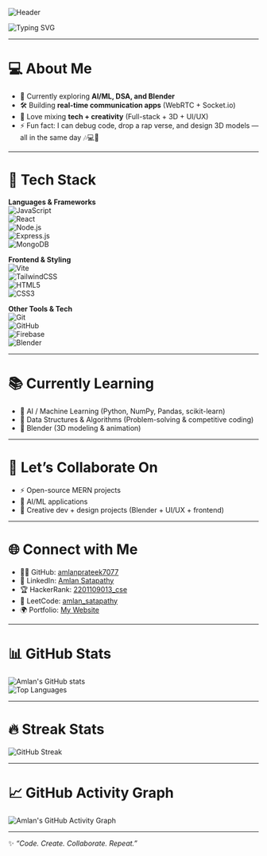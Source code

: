 ![Header](https://capsule-render.vercel.app/api?type=waving&color=0:ff0080,100:7928ca&height=200&section=header&text=Hi,%20I'm%20Amlan%20Satapathy%20🚀&fontSize=35&fontColor=ffffff&animation=fadeIn&fontAlignY=35)

![Typing SVG](https://readme-typing-svg.demolab.com?font=Fira+Code&size=28&pause=1000&color=ff79c6&width=600&lines=Full+Stack+Developer;MERN+Stack+Enthusiast;AI+%26+ML+Learner;Creative+with+Blender+%26+UI%2FUX)

---

# 💻 About Me  
- 🌱 Currently exploring **AI/ML, DSA, and Blender**  
- 🛠 Building **real-time communication apps** (WebRTC + Socket.io)  
- 🎨 Love mixing **tech + creativity** (Full-stack + 3D + UI/UX)  
- ⚡ Fun fact: I can debug code, drop a rap verse, and design 3D models — all in the same day 🎶💻🎨  

---

# 🔧 Tech Stack  

**Languages & Frameworks**  
![JavaScript](https://img.shields.io/badge/JavaScript-FFD43B?style=for-the-badge&logo=javascript&logoColor=black)  
![React](https://img.shields.io/badge/React-61DBFB?style=for-the-badge&logo=react&logoColor=black)  
![Node.js](https://img.shields.io/badge/Node.js-339933?style=for-the-badge&logo=node.js&logoColor=white)  
![Express.js](https://img.shields.io/badge/Express.js-000000?style=for-the-badge&logo=express&logoColor=white)  
![MongoDB](https://img.shields.io/badge/MongoDB-4EA94B?style=for-the-badge&logo=mongodb&logoColor=white)  

**Frontend & Styling**  
![Vite](https://img.shields.io/badge/Vite-646CFF?style=for-the-badge&logo=vite&logoColor=white)  
![TailwindCSS](https://img.shields.io/badge/TailwindCSS-38B2AC?style=for-the-badge&logo=tailwind-css&logoColor=white)  
![HTML5](https://img.shields.io/badge/HTML5-E34F26?style=for-the-badge&logo=html5&logoColor=white)  
![CSS3](https://img.shields.io/badge/CSS3-1572B6?style=for-the-badge&logo=css3&logoColor=white)  

**Other Tools & Tech**  
![Git](https://img.shields.io/badge/Git-F05033?style=for-the-badge&logo=git&logoColor=white)  
![GitHub](https://img.shields.io/badge/GitHub-181717?style=for-the-badge&logo=github&logoColor=white)  
![Firebase](https://img.shields.io/badge/Firebase-FFCA28?style=for-the-badge&logo=firebase&logoColor=black)  
![Blender](https://img.shields.io/badge/Blender-F5792A?style=for-the-badge&logo=blender&logoColor=white)  

---

# 📚 Currently Learning  
- 🤖 AI / Machine Learning (Python, NumPy, Pandas, scikit-learn)  
- 🧩 Data Structures & Algorithms (Problem-solving & competitive coding)  
- 🎨 Blender (3D modeling & animation)  

---

# 🤝 Let’s Collaborate On  
- ⚡ Open-source MERN projects  
- 🤖 AI/ML applications  
- 🎨 Creative dev + design projects (Blender + UI/UX + frontend)  

---

# 🌐 Connect with Me  
- 👨‍💻 GitHub: [amlanprateek7077](https://github.com/amlanprateek7077)  
- 💼 LinkedIn: [Amlan Satapathy](https://www.linkedin.com/in/amlan-satapathy-972451292/)  
- 🏆 HackerRank: [2201109013_cse](https://www.hackerrank.com/profile/2201109013_cse)  
- 🎯 LeetCode: [amlan_satapathy](https://leetcode.com/u/amlan_satapathy/)  
- 🌍 Portfolio: [My Website](https://portpolio-website-react.vercel.app/)  

---

# 📊 GitHub Stats  
![Amlan's GitHub stats](https://github-readme-stats.vercel.app/api?username=amlanprateek7077&show_icons=true&theme=radical)  
![Top Languages](https://github-readme-stats.vercel.app/api/top-langs/?username=amlanprateek7077&layout=compact&theme=radical)  

---

# 🔥 Streak Stats  
![GitHub Streak](https://streak-stats.demolab.com?user=amlanprateek7077&theme=radical&hide_border=true)  

---

# 📈 GitHub Activity Graph  
![Amlan's GitHub Activity Graph](https://github-readme-activity-graph.vercel.app/graph?username=amlanprateek7077&theme=radical)  

---

✨ *“Code. Create. Collaborate. Repeat.”*  
